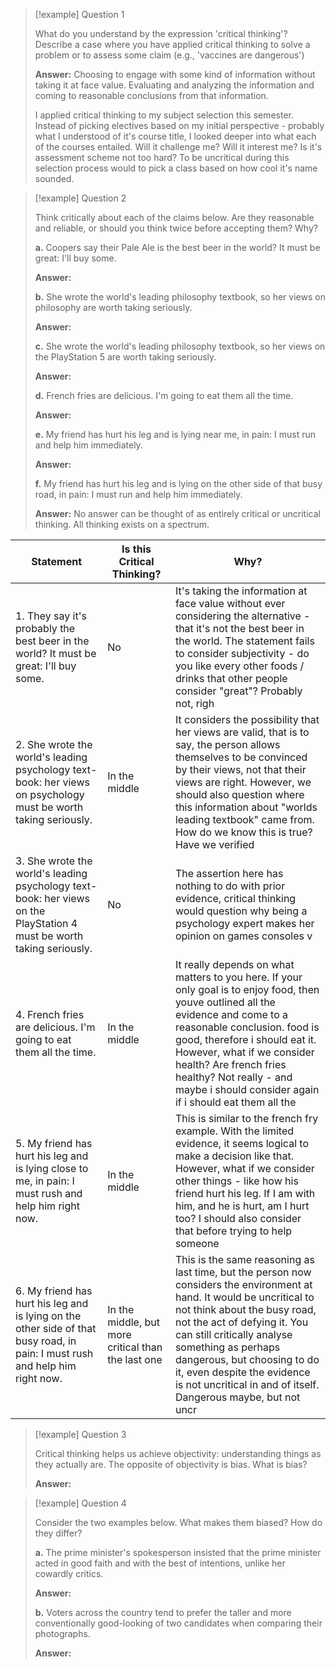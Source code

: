 > [!example] Question 1
> 
> What do you understand by the expression 'critical thinking'? Describe a case where you have applied critical thinking to solve a problem or to assess some claim (e.g., 'vaccines are dangerous')
> 
> **Answer:** Choosing to engage with some kind of information without taking it at face value. Evaluating and analyzing the information and coming to reasonable conclusions from that information. 
> 
> I applied critical thinking to my subject selection this semester. Instead of picking electives based on my initial perspective - probably what I understood of it's course title, I looked deeper into what each of the courses entailed. Will it challenge me? Will it interest me? Is it's assessment scheme not too hard? To be uncritical during this selection process would to pick a class based on how cool it's name sounded.

> [!example] Question 2
> 
> Think critically about each of the claims below. Are they reasonable and reliable, or should you think twice before accepting them? Why?
> 
> **a.** Coopers say their Pale Ale is the best beer in the world? It must be great: I'll buy some.
> 
> **Answer:**
> 
> **b.** She wrote the world's leading philosophy textbook, so her views on philosophy are worth taking seriously.
> 
> **Answer:**
> 
> **c.** She wrote the world's leading philosophy textbook, so her views on the PlayStation 5 are worth taking seriously.
> 
> **Answer:**
> 
> **d.** French fries are delicious. I'm going to eat them all the time.
> 
> **Answer:**
> 
> **e.** My friend has hurt his leg and is lying near me, in pain: I must run and help him immediately.
> 
> **Answer:**
> 
> **f.** My friend has hurt his leg and is lying on the other side of that busy road, in pain: I must run and help him immediately.
> 
> **Answer:** No answer can be thought of as entirely critical or uncritical thinking. All thinking exists on a spectrum. 

| Statement                                                                                                                    | Is this Critical Thinking?                         | Why?                                                                                                                                                                                                                                                                                                                                                                                                                                                                                                                                                                                                                                                                                                                                                                                                                                                                                                                                 |
| ---------------------------------------------------------------------------------------------------------------------------- | -------------------------------------------------- | ------------------------------------------------------------------------------------------------------------------------------------------------------------------------------------------------------------------------------------------------------------------------------------------------------------------------------------------------------------------------------------------------------------------------------------------------------------------------------------------------------------------------------------------------------------------------------------------------------------------------------------------------------------------------------------------------------------------------------------------------------------------------------------------------------------------------------------------------------------------------------------------------------------------------------------ |
| 1. They say it's probably the best beer in the world? It must be great: I'll buy some.                                       | No                                                 | It's taking the information at face value without ever considering the alternative - that it's not the best beer in the world. The statement fails to consider subjectivity - do you like every other foods / drinks that other people consider "great"? Probably not, righ                                                                                                                                                                                                                                                                                                                                                                                                                                                                                                                                                                                                                                                          |
| 2. She wrote the world's leading psychology text-book: her views on psychology must be worth taking seriously.               | In the middle                                      | It considers the possibility that her views are valid, that is to say, the person allows themselves to be convinced by their views, not that their views are right. However, we should also question where this information about "worlds leading textbook" came from. How do we know this is true? Have we verified                                                                                                                                                                                                                                                                                                                                                                                                                                                                                                                                                                                                                 |
| 3. She wrote the world's leading psychology text-book: her views on the PlayStation 4 must be worth taking seriously.        | No                                                 | The assertion here has nothing to do with prior evidence, critical thinking would question why being a psychology expert makes her opinion on games consoles v                                                                                                                                                                                                                                                                                                                                                                                                                                                                                                                                                                                                                                                                                                                                                                       |
| 4. French fries are delicious. I'm going to eat them all the time.                                                           | In the middle                                      | It really depends on what matters to you here. If your only goal is to enjoy food, then youve outlined all the evidence and come to a reasonable conclusion. food is good, therefore i should eat it. However, what if we consider health? Are french fries healthy? Not really - and maybe i should consider again if i should eat them all the                                                                                                                                                                                                                                                                                                                                                                                                                                                                                                                                                                                     |
| 5. My friend has hurt his leg and is lying close to me, in pain: I must rush and help him right now.                         | In the middle                                      | This is similar to the french fry example. With the limited evidence, it seems logical to make a decision like that. However, what if we consider other things - like how his friend hurt his leg. If I am with him, and he is hurt, am I hurt too? I should also consider that before trying to help someone                                                                                                                                                                                                                                                                                                                                                                                                                                                                                                                                                                                                                        |
| 6. My friend has hurt his leg and is lying on the other side of that busy road, in pain: I must rush and help him right now. | In the middle, but more critical than the last one | This is the same reasoning as last time, but the person now considers the environment at hand. It would be uncritical to not think about the busy road, not the act of defying it. You can still critically analyse something as perhaps dangerous, but choosing to do it, even despite the evidence is not uncritical in and of itself. Dangerous maybe, but not uncr                                                                                                                                                                                                                                                                                                                                                                                                                                                                                                                                                               |


> [!example] Question 3
> 
> Critical thinking helps us achieve objectivity: understanding things as they actually are. The opposite of objectivity is bias. What is bias?
> 
> **Answer:**

> [!example] Question 4
> 
> Consider the two examples below. What makes them biased? How do they differ?
> 
> **a.** The prime minister's spokesperson insisted that the prime minister acted in good faith and with the best of intentions, unlike her cowardly critics.
> 
> **Answer:**
> 
> **b.** Voters across the country tend to prefer the taller and more conventionally good-looking of two candidates when comparing their photographs.
> 
> **Answer:**